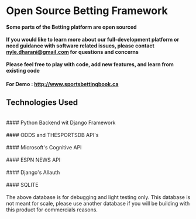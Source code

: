 # Open Source Betting Framework
**Some parts of the Betting platform are open sourced**
<br/>
<br/>
**If you would like to learn more about our full-development platform or need guidance with software related issues, please contact nyle.dharani@gmail.com for questions and concerns**
<br/>
<br/>
**Please feel free to play with code, add new features, and learn from existing code** 

#### For Demo : http://www.sportsbettingbook.ca

## Technologies Used
<br/>
#### Python Backend wit Django Framework
<br/>
<br/>
#### ODDS and THESPORTSDB API's
<br/>
<br/>
#### Microsoft's Cognitive API
<br/>
<br/>
#### ESPN NEWS API
<br/>
<br/>
#### Django's Allauth
<br/>
<br/>
#### SQLITE
<br/>
<br/>
The above database is for debugging and light testing only.
This database is not meant for scale, please use another database if you will be building with this product for commercials reasons.



